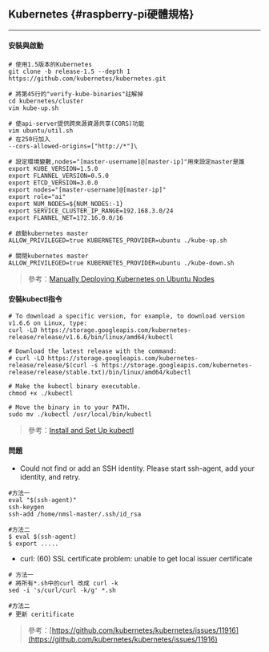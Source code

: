 ## Kubernetes {#raspberry-pi硬體規格}

---

#### 安裝與啟動

```
# 使用1.5版本的Kubernetes
git clone -b release-1.5 --depth 1 https://github.com/kubernetes/kubernetes.git

# 將第45行的"verify-kube-binaries"註解掉
cd kubernetes/cluster
vim kube-up.sh

# 使api-server提供跨來源資源共享(CORS)功能
vim ubuntu/util.sh
# 在250行加入
--cors-allowed-origins=["http://*"]\

# 設定環境變數,nodes="[master-username]@[master-ip]"用來設定master是誰
export KUBE_VERSION=1.5.0 
export FLANNEL_VERSION=0.5.0 
export ETCD_VERSION=3.0.0 
export nodes="[master-username]@[master-ip]" 
export role="ai" 
export NUM_NODES=${NUM_NODES:-1} 
export SERVICE_CLUSTER_IP_RANGE=192.168.3.0/24 
export FLANNEL_NET=172.16.0.0/16

# 啟動kubernetes master
ALLOW_PRIVILEGED=true KUBERNETES_PROVIDER=ubuntu ./kube-up.sh

# 關閉kubernetes master
ALLOW_PRIVILEGED=true KUBERNETES_PROVIDER=ubuntu ./kube-down.sh
```

> 參考：[Manually Deploying Kubernetes on Ubuntu Nodes](https://kubernetes.io/docs/getting-started-guides/ubuntu/manual/)

#### 安裝kubectl指令

```
# To download a specific version, for example, to download version v1.6.6 on Linux, type:
curl -LO https://storage.googleapis.com/kubernetes-release/release/v1.6.6/bin/linux/amd64/kubectl

# Download the latest release with the command:
# curl -LO https://storage.googleapis.com/kubernetes-release/release/$(curl -s https://storage.googleapis.com/kubernetes-release/release/stable.txt)/bin/linux/amd64/kubectl

# Make the kubectl binary executable.
chmod +x ./kubectl

# Move the binary in to your PATH.
sudo mv ./kubectl /usr/local/bin/kubectl
```

> 參考：[Install and Set Up kubectl](https://kubernetes.io/docs/tasks/tools/install-kubectl/)

#### 問題

* Could not find or add an SSH identity. Please start ssh-agent, add your identity, and retry.

```
#方法一
eval "$(ssh-agent)"
ssh-keygen
ssh-add /home/nmsl-master/.ssh/id_rsa

#方法二
$ eval $(ssh-agent)
$ export .....
```

* curl: \(60\) SSL certificate problem: unable to get local issuer certificate

```
# 方法一
# 將所有*.sh中的curl 改成 curl -k
sed -i 's/curl/curl -k/g' *.sh

#方法二
# 更新 ceritificate
```

> 參考：[https://github.com/kubernetes/kubernetes/issues/11916](https://github.com/kubernetes/kubernetes/issues/11916)



